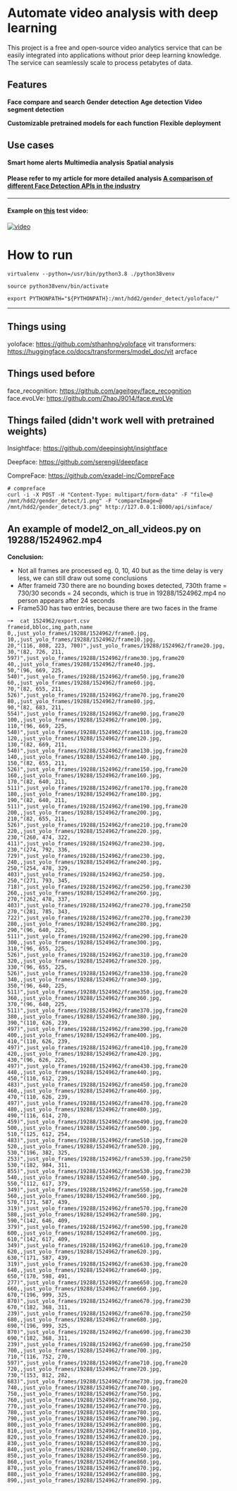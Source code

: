 # Automate video analysis with deep learning

This project is a free and open-source video analytics service that can be easily integrated into applications without prior deep learning knowledge. The service can seamlessly scale to process petabytes of data.

## Features

**Face compare and search**
**Gender detection**
**Age detection**
**Video segment detection**

**Customizable pretrained models for each function**
**Flexible deployment**

## Use cases

**Smart home alerts**
**Multimedia analysis**
**Spatial analysis**


#### Please refer to my article for more detailed analysis [A comparison of different Face Detection APIs in the industry](https://rushichaudhari.github.io/posts/2022-05-06-why-do-we-need-an-opensource-face-detection-apis/)

---

#### Example on [this](https://www.youtube.com/watch?v=fujboh-W7Sk) test video: 

[![video](http://img.youtube.com/vi/HIvfQXwD81M/0.jpg)](https://odysee.com/@rushi:2/video-analysis-demo:9?r=5eCd8Ucksioe3461oCepEH9AjTRgpiWm "OpenCV video analysis")

# How to run

`virtualenv --python=/usr/bin/python3.8 ./python38venv`

`source python38venv/bin/activate`

`export PYTHONPATH="${PYTHONPATH}:/mnt/hdd2/gender_detect/yoloface/"`

--- 
## Things using

yoloface: https://github.com/sthanhng/yoloface
vit transformers: https://huggingface.co/docs/transformers/model_doc/vit
arcface

## Things used before

face_recognition: https://github.com/ageitgey/face_recognition
face.evoLVe: https://github.com/ZhaoJ9014/face.evoLVe
## Things failed (didn't work well with pretrained weights)

Insightface: https://github.com/deepinsight/insightface

Deepface: https://github.com/serengil/deepface

CompreFace: https://github.com/exadel-inc/CompreFace
```
# compreface
curl -i -X POST -H "Content-Type: multipart/form-data" -F "file=@ /mnt/hdd2/gender_detect/1.png" -F "compareImage=@ /mnt/hdd2/gender_detect/3.png" http://127.0.0.1:8000/api/simface/
```

## An example of model2_on_all_videos.py on 19288/1524962.mp4

**Conclusion:**
- Not all frames are processed eg. 0, 10, 40 but as the time delay is very less, we can still draw out some conclusions
- After frameid 730 there are no bounding boxes detected, 730th frame = 730/30 seconds = 24 seconds, which is true in 19288/1524962.mp4 no person appears after 24 seconds
- Frame530 has two entries, because there are two faces in the frame

```
─➤  cat 1524962/export.csv
frameid,bbloc,img_path,name
0,,just_yolo_frames/19288/1524962/frame0.jpg,
10,,just_yolo_frames/19288/1524962/frame10.jpg,
20,"(116, 808, 223, 700)",just_yolo_frames/19288/1524962/frame20.jpg,
30,"(82, 726, 211, 597)",just_yolo_frames/19288/1524962/frame30.jpg,frame20
40,,just_yolo_frames/19288/1524962/frame40.jpg,
50,"(96, 669, 225, 540)",just_yolo_frames/19288/1524962/frame50.jpg,frame20
60,,just_yolo_frames/19288/1524962/frame60.jpg,
70,"(82, 655, 211, 526)",just_yolo_frames/19288/1524962/frame70.jpg,frame20
80,,just_yolo_frames/19288/1524962/frame80.jpg,
90,"(82, 683, 211, 554)",just_yolo_frames/19288/1524962/frame90.jpg,frame20
100,,just_yolo_frames/19288/1524962/frame100.jpg,
110,"(96, 669, 225, 540)",just_yolo_frames/19288/1524962/frame110.jpg,frame20
120,,just_yolo_frames/19288/1524962/frame120.jpg,
130,"(82, 669, 211, 540)",just_yolo_frames/19288/1524962/frame130.jpg,frame20
140,,just_yolo_frames/19288/1524962/frame140.jpg,
150,"(82, 655, 211, 526)",just_yolo_frames/19288/1524962/frame150.jpg,frame20
160,,just_yolo_frames/19288/1524962/frame160.jpg,
170,"(82, 640, 211, 511)",just_yolo_frames/19288/1524962/frame170.jpg,frame20
180,,just_yolo_frames/19288/1524962/frame180.jpg,
190,"(82, 640, 211, 511)",just_yolo_frames/19288/1524962/frame190.jpg,frame20
200,,just_yolo_frames/19288/1524962/frame200.jpg,
210,"(82, 655, 211, 526)",just_yolo_frames/19288/1524962/frame210.jpg,frame20
220,,just_yolo_frames/19288/1524962/frame220.jpg,
230,"(260, 474, 322, 411)",just_yolo_frames/19288/1524962/frame230.jpg,
230,"(274, 792, 336, 729)",just_yolo_frames/19288/1524962/frame230.jpg,
240,,just_yolo_frames/19288/1524962/frame240.jpg,
250,"(254, 478, 329, 403)",just_yolo_frames/19288/1524962/frame250.jpg,
250,"(271, 793, 345, 718)",just_yolo_frames/19288/1524962/frame250.jpg,frame230
260,,just_yolo_frames/19288/1524962/frame260.jpg,
270,"(262, 478, 337, 403)",just_yolo_frames/19288/1524962/frame270.jpg,frame250
270,"(281, 785, 343, 722)",just_yolo_frames/19288/1524962/frame270.jpg,frame230
280,,just_yolo_frames/19288/1524962/frame280.jpg,
290,"(96, 640, 225, 511)",just_yolo_frames/19288/1524962/frame290.jpg,frame20
300,,just_yolo_frames/19288/1524962/frame300.jpg,
310,"(96, 655, 225, 526)",just_yolo_frames/19288/1524962/frame310.jpg,frame20
320,,just_yolo_frames/19288/1524962/frame320.jpg,
330,"(96, 655, 225, 526)",just_yolo_frames/19288/1524962/frame330.jpg,frame20
340,,just_yolo_frames/19288/1524962/frame340.jpg,
350,"(96, 640, 225, 511)",just_yolo_frames/19288/1524962/frame350.jpg,frame20
360,,just_yolo_frames/19288/1524962/frame360.jpg,
370,"(96, 640, 225, 511)",just_yolo_frames/19288/1524962/frame370.jpg,frame20
380,,just_yolo_frames/19288/1524962/frame380.jpg,
390,"(110, 626, 239, 497)",just_yolo_frames/19288/1524962/frame390.jpg,frame20
400,,just_yolo_frames/19288/1524962/frame400.jpg,
410,"(110, 626, 239, 497)",just_yolo_frames/19288/1524962/frame410.jpg,frame20
420,,just_yolo_frames/19288/1524962/frame420.jpg,
430,"(96, 626, 225, 497)",just_yolo_frames/19288/1524962/frame430.jpg,frame20
440,,just_yolo_frames/19288/1524962/frame440.jpg,
450,"(110, 612, 239, 483)",just_yolo_frames/19288/1524962/frame450.jpg,frame20
460,,just_yolo_frames/19288/1524962/frame460.jpg,
470,"(110, 626, 239, 497)",just_yolo_frames/19288/1524962/frame470.jpg,frame20
480,,just_yolo_frames/19288/1524962/frame480.jpg,
490,"(116, 614, 270, 459)",just_yolo_frames/19288/1524962/frame490.jpg,frame20
500,,just_yolo_frames/19288/1524962/frame500.jpg,
510,"(125, 612, 254, 483)",just_yolo_frames/19288/1524962/frame510.jpg,frame20
520,,just_yolo_frames/19288/1524962/frame520.jpg,
530,"(196, 382, 325, 253)",just_yolo_frames/19288/1524962/frame530.jpg,frame250
530,"(182, 984, 311, 855)",just_yolo_frames/19288/1524962/frame530.jpg,frame230
540,,just_yolo_frames/19288/1524962/frame540.jpg,
550,"(112, 617, 379, 349)",just_yolo_frames/19288/1524962/frame550.jpg,frame20
560,,just_yolo_frames/19288/1524962/frame560.jpg,
570,"(171, 587, 439, 319)",just_yolo_frames/19288/1524962/frame570.jpg,frame20
580,,just_yolo_frames/19288/1524962/frame580.jpg,
590,"(142, 646, 409, 379)",just_yolo_frames/19288/1524962/frame590.jpg,frame20
600,,just_yolo_frames/19288/1524962/frame600.jpg,
610,"(142, 617, 409, 349)",just_yolo_frames/19288/1524962/frame610.jpg,frame20
620,,just_yolo_frames/19288/1524962/frame620.jpg,
630,"(171, 587, 439, 319)",just_yolo_frames/19288/1524962/frame630.jpg,frame20
640,,just_yolo_frames/19288/1524962/frame640.jpg,
650,"(170, 598, 491, 277)",just_yolo_frames/19288/1524962/frame650.jpg,frame20
660,,just_yolo_frames/19288/1524962/frame660.jpg,
670,"(196, 999, 325, 870)",just_yolo_frames/19288/1524962/frame670.jpg,frame230
670,"(182, 368, 311, 239)",just_yolo_frames/19288/1524962/frame670.jpg,frame250
680,,just_yolo_frames/19288/1524962/frame680.jpg,
690,"(196, 999, 325, 870)",just_yolo_frames/19288/1524962/frame690.jpg,frame230
690,"(182, 368, 311, 239)",just_yolo_frames/19288/1524962/frame690.jpg,frame250
700,,just_yolo_frames/19288/1524962/frame700.jpg,
710,"(116, 752, 270, 597)",just_yolo_frames/19288/1524962/frame710.jpg,frame20
720,,just_yolo_frames/19288/1524962/frame720.jpg,
730,"(153, 812, 282, 683)",just_yolo_frames/19288/1524962/frame730.jpg,frame20
740,,just_yolo_frames/19288/1524962/frame740.jpg,
750,,just_yolo_frames/19288/1524962/frame750.jpg,
760,,just_yolo_frames/19288/1524962/frame760.jpg,
770,,just_yolo_frames/19288/1524962/frame770.jpg,
780,,just_yolo_frames/19288/1524962/frame780.jpg,
790,,just_yolo_frames/19288/1524962/frame790.jpg,
800,,just_yolo_frames/19288/1524962/frame800.jpg,
810,,just_yolo_frames/19288/1524962/frame810.jpg,
820,,just_yolo_frames/19288/1524962/frame820.jpg,
830,,just_yolo_frames/19288/1524962/frame830.jpg,
840,,just_yolo_frames/19288/1524962/frame840.jpg,
850,,just_yolo_frames/19288/1524962/frame850.jpg,
860,,just_yolo_frames/19288/1524962/frame860.jpg,
870,,just_yolo_frames/19288/1524962/frame870.jpg,
880,,just_yolo_frames/19288/1524962/frame880.jpg,
890,,just_yolo_frames/19288/1524962/frame890.jpg,
```
